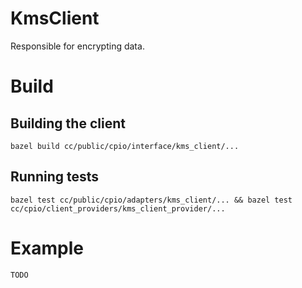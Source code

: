 # KmsClient

Responsible for encrypting data.

# Build

## Building the client

    bazel build cc/public/cpio/interface/kms_client/...

## Running tests

    bazel test cc/public/cpio/adapters/kms_client/... && bazel test cc/cpio/client_providers/kms_client_provider/...

# Example

    TODO
